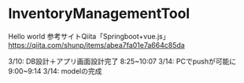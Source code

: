 # InventoryManagementTool
Hello world
参考サイトQiita「Springboot+vue.js」
https://qiita.com/shunp/items/abea7fa01e7a664c85da

3/10: DB設計＋アプリ画面設計完了 8:25~10:07
3/14: PCでpushが可能に 9:00~9:14
3/14: modelの完成
